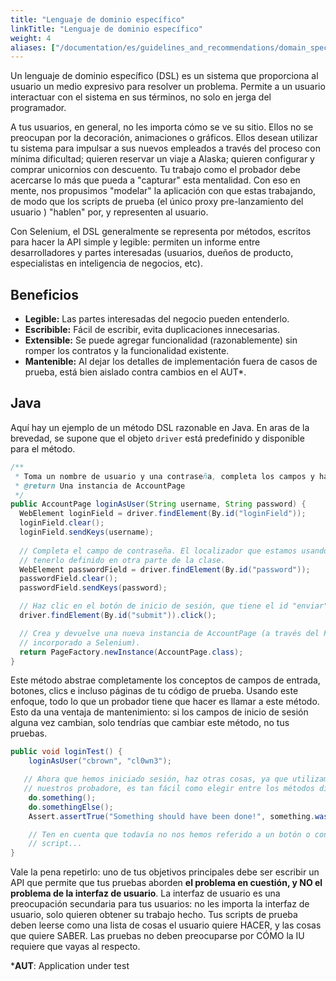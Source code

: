 ```yaml
---
title: "Lenguaje de dominio específico"
linkTitle: "Lenguaje de dominio específico"
weight: 4
aliases: ["/documentation/es/guidelines_and_recommendations/domain_specific_language/"]  
---
```


Un lenguaje de dominio específico (DSL) es un sistema que 
proporciona al usuario un medio expresivo para resolver un 
problema. Permite a un usuario interactuar con el sistema en sus 
términos, no solo en jerga del programador. 

A tus usuarios, en general, no les importa cómo se ve su sitio. 
Ellos no se preocupan por la decoración, animaciones o gráficos. 
Ellos desean utilizar tu sistema para impulsar a sus nuevos 
empleados a través del proceso con mínima dificultad; quieren 
reservar un viaje a Alaska; quieren configurar y comprar 
unicornios con descuento. Tu trabajo como el probador debe 
acercarse lo más que pueda a "capturar" esta mentalidad. Con eso 
en mente, nos propusimos "modelar" la aplicación con que 
estas trabajando, de modo que los scripts de prueba (el único 
proxy pre-lanzamiento del usuario ) "hablen"  por, y representen al 
usuario. 

Con Selenium, el DSL generalmente se representa por métodos, 
escritos para hacer la API simple y legible: permiten un informe 
entre desarrolladores y partes interesadas (usuarios, dueños
de producto, especialistas en inteligencia de negocios, etc).

## Beneficios

* **Legible:** Las partes interesadas del negocio pueden entenderlo.
* **Escribible:** Fácil de escribir, evita duplicaciones innecesarias.
* **Extensible:** Se puede agregar funcionalidad (razonablemente) 
sin romper los contratos y la funcionalidad existente.
* **Mantenible:** Al dejar los detalles de implementación fuera de 
casos de prueba, está bien aislado contra cambios en el AUT*.


## Java

Aquí hay un ejemplo de un método DSL razonable en Java.
En aras de la brevedad, se supone que el objeto `driver` está predefinido
y disponible para el método.

```java
/**
 * Toma un nombre de usuario y una contraseña, completa los campos y hace clic en "iniciar sesión".
 * @return Una instancia de AccountPage
 */
public AccountPage loginAsUser(String username, String password) {
  WebElement loginField = driver.findElement(By.id("loginField"));
  loginField.clear();
  loginField.sendKeys(username);
  
  // Completa el campo de contraseña. El localizador que estamos usando es "By.id", y deberíamos
  // tenerlo definido en otra parte de la clase.
  WebElement passwordField = driver.findElement(By.id("password"));
  passwordField.clear();
  passwordField.sendKeys(password);

  // Haz clic en el botón de inicio de sesión, que tiene el id "enviar".
  driver.findElement(By.id("submit")).click();

  // Crea y devuelve una nueva instancia de AccountPage (a través del PageFactory
  // incorporado a Selenium).
  return PageFactory.newInstance(AccountPage.class);
}
```

Este método abstrae completamente los conceptos de campos de entrada,
botones, clics e incluso páginas de tu código de prueba. Usando este
enfoque, todo lo que un probador tiene que hacer es llamar a este método. 
Esto da una ventaja de mantenimiento: si los campos de inicio de sesión 
alguna vez cambian, solo tendrías que cambiar este método, no tus pruebas.

```java
public void loginTest() {
    loginAsUser("cbrown", "cl0wn3");

   // Ahora que hemos iniciado sesión, haz otras cosas, ya que utilizamos un DSL para admitir
   // nuestros probadore, es tan fácil como elegir entre los métodos disponibles.
    do.something();
    do.somethingElse();
    Assert.assertTrue("Something should have been done!", something.wasDone());

    // Ten en cuenta que todavía no nos hemos referido a un botón o control web en ninguna parte de este
    // script...
}
```

Vale la pena repetirlo: uno de tus objetivos principales debe ser escribir un
API que permite que tus pruebas aborden **el problema en cuestión, y NO
el problema de la interfaz de usuario**. La interfaz de usuario es una 
preocupación secundaria para tus usuarios: no les importa la interfaz de usuario, 
solo quieren obtener su trabajo hecho. 
Tus scripts de prueba deben leerse como una lista de cosas
el usuario quiere HACER, y las cosas que quiere SABER. Las pruebas
no deben preocuparse por CÓMO la IU requiere que vayas
al respecto.

***AUT**: Application under test

